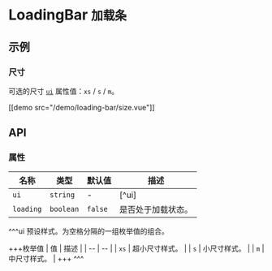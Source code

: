# LoadingBar <small>加载条</small>

## 示例

### 尺寸

可选的尺寸 [`ui`](#props-ui) 属性值：`xs` / `s` / `m`。

[[demo src="/demo/loading-bar/size.vue"]]

## API

### 属性

| 名称 | 类型 | 默认值 | 描述 |
| -- | -- | -- | -- |
| ``ui`` | `string` | - | [^ui] |
| ``loading`` | `boolean` | `false` | 是否处于加载状态。 |

^^^ui
预设样式。为空格分隔的一组枚举值的组合。

+++枚举值
| 值 | 描述 |
| -- | -- |
| `xs` | 超小尺寸样式。 |
| `s` | 小尺寸样式。 |
| `m` | 中尺寸样式。 |
+++
^^^
